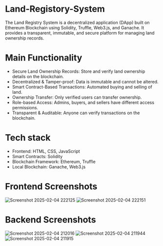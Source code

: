 # Land-Registory-System
The Land Registry System is a decentralized application (DApp) built on Ethereum Blockchain using Solidity, Truffle, Web3.js, and Ganache. It provides a transparent, immutable, and secure platform for managing land ownership records.

# Main Functionality
* Secure Land Ownership Records: Store and verify land ownership details on the blockchain.
* Decentralized & Tamper-proof: Data is immutable and cannot be altered.
* Smart Contract-Based Transactions: Automated buying and selling of land.
* Ownership Transfer: Only verified users can transfer ownership.
* Role-based Access: Admins, buyers, and sellers have different access permissions.
* Transparent & Auditable: Anyone can verify transactions on the blockchain.

# Tech stack
* Frontend: HTML, CSS, JavaScript
* Smart Contracts: Solidity
* Blockchain Framework: Ethereum, Truffle
* Local Blockchain: Ganache, Web3.js

# Frontend Screenshots
![Screenshot 2025-02-04 222125](https://github.com/user-attachments/assets/56b2bdc9-d975-4fe0-994b-5922331fda74)
![Screenshot 2025-02-04 222151](https://github.com/user-attachments/assets/3efb8542-c92b-4a29-ad22-efcaa88fcddc)

# Backend Screenshots
![Screenshot 2025-02-04 212016](https://github.com/user-attachments/assets/6151dff8-a597-49a1-9ac0-d7d86279aa47)
![Screenshot 2025-02-04 211944](https://github.com/user-attachments/assets/39218c3a-4104-4374-89cc-5fdec3e95b82)
![Screenshot 2025-02-04 211915](https://github.com/user-attachments/assets/d8c842d8-691a-4728-9b43-5414b81fb753)
